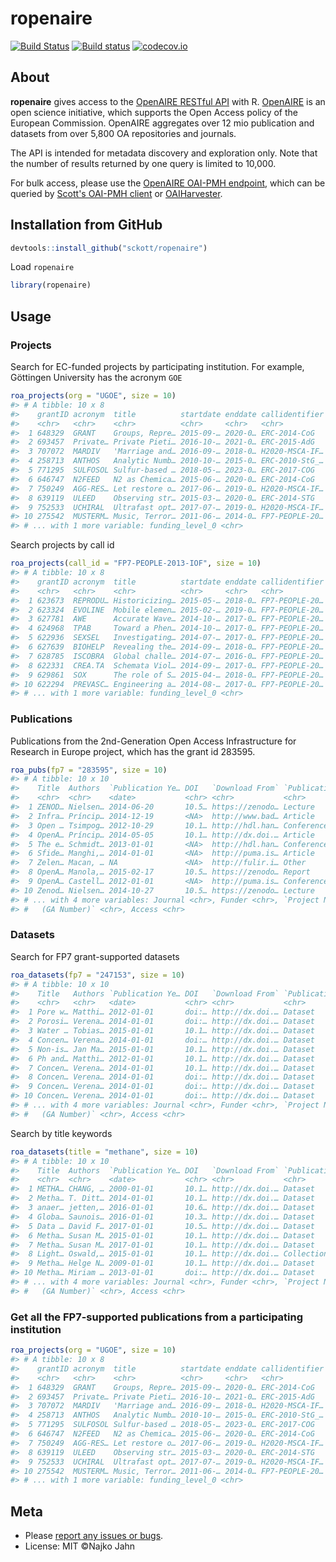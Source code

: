 

# ropenaire

[![Build Status](https://travis-ci.org/sckott/ropenaire.svg?branch=master)](https://travis-ci.org/sckott/ropenaire)
[![Build status](https://ci.appveyor.com/api/projects/status/github/sckott/ropenaire?branch=master)](https://ci.appveyor.com/project/sckott/ropenaire)
[![codecov.io](http://codecov.io/github/sckott/ropenaire/coverage.svg?branch=master)](http://codecov.io/github/sckott/ropenaire?branch=master)

## About

**ropenaire** gives access to the [OpenAIRE RESTful API](http://api.openaire.eu/) with R. [OpenAIRE](https://www.openaire.eu/) is an open science initiative, which supports the Open Access policy of the European Commission. OpenAIRE aggregates over 12 mio publication and datasets from over 5,800 OA repositories and journals.

The API is intended for metadata discovery and exploration only. Note that the number of results returned by one query is limited to 10,000.

For bulk access, please use the [OpenAIRE OAI-PMH endpoint](http://api.openaire.eu/#cha_oai_pmh), which can be queried by [Scott's OAI-PMH client](https://github.com/sckott/oai) or [OAIHarvester](https://cran.r-project.org/web/packages/OAIHarvester/index.html).

## Installation from GitHub


```r
devtools::install_github("sckott/ropenaire")
```

Load `ropenaire`


```r
library(ropenaire)
```

## Usage 

### Projects

Search for EC-funded projects by participating institution. For example, Göttingen University has the acronym `GOE`


```r
roa_projects(org = "UGOE", size = 10)
#> # A tibble: 10 x 8
#>    grantID acronym  title          startdate enddate callidentifier ecsc39
#>    <chr>   <chr>    <chr>          <chr>     <chr>   <chr>          <chr> 
#>  1 648329  GRANT    Groups, Repre… 2015-09-… 2020-0… ERC-2014-CoG   ""    
#>  2 693457  Private… Private Pieti… 2016-10-… 2021-0… ERC-2015-AdG   ""    
#>  3 707072  MARDIV   'Marriage and… 2016-09-… 2018-0… H2020-MSCA-IF… ""    
#>  4 258713  ANTHOS   Analytic Numb… 2010-10-… 2015-0… ERC-2010-StG_… false 
#>  5 771295  SULFOSOL Sulfur-based … 2018-05-… 2023-0… ERC-2017-COG   ""    
#>  6 646747  N2FEED   N2 as Chemica… 2015-06-… 2020-0… ERC-2014-CoG   ""    
#>  7 750249  AGG-RES… Let restore o… 2017-06-… 2019-0… H2020-MSCA-IF… ""    
#>  8 639119  ULEED    Observing str… 2015-03-… 2020-0… ERC-2014-STG   ""    
#>  9 752533  UCHIRAL  Ultrafast opt… 2017-07-… 2019-0… H2020-MSCA-IF… ""    
#> 10 275542  MUSTERM… Music, Terror… 2011-06-… 2014-0… FP7-PEOPLE-20… false 
#> # ... with 1 more variable: funding_level_0 <chr>
```

Search projects by call id


```r
roa_projects(call_id = "FP7-PEOPLE-2013-IOF", size = 10)
#> # A tibble: 10 x 8
#>    grantID acronym  title          startdate enddate callidentifier ecsc39
#>    <chr>   <chr>    <chr>          <chr>     <chr>   <chr>          <chr> 
#>  1 623673  REPRODU… Historicizing… 2015-05-… 2018-0… FP7-PEOPLE-20… false 
#>  2 623324  EVOLINE  Mobile elemen… 2015-02-… 2019-0… FP7-PEOPLE-20… false 
#>  3 627781  AWE      Accurate Wave… 2014-10-… 2017-0… FP7-PEOPLE-20… false 
#>  4 624968  TPAB     Toward a Phen… 2014-10-… 2017-0… FP7-PEOPLE-20… false 
#>  5 622936  SEXSEL   Investigating… 2014-07-… 2017-0… FP7-PEOPLE-20… false 
#>  6 627639  BIOHELP  Revealing the… 2014-09-… 2018-0… FP7-PEOPLE-20… false 
#>  7 628785  ISCOBRA  Global challe… 2014-07-… 2016-0… FP7-PEOPLE-20… false 
#>  8 622331  CREA.TA  Schemata Viol… 2014-09-… 2017-0… FP7-PEOPLE-20… false 
#>  9 629861  SOX      The role of S… 2015-04-… 2018-0… FP7-PEOPLE-20… false 
#> 10 622294  PREVASC… Engineering a… 2014-08-… 2017-0… FP7-PEOPLE-20… false 
#> # ... with 1 more variable: funding_level_0 <chr>
```


### Publications

Publications from the 2nd-Generation Open Access Infrastructure for Research in Europe project, which has the grant id 283595.


```r
roa_pubs(fp7 = "283595", size = 10)
#> # A tibble: 10 x 10
#>    Title  Authors  `Publication Ye… DOI   `Download From` `Publication ty…
#>    <chr>  <chr>    <date>           <chr> <chr>           <chr>           
#>  1 ZENOD… Nielsen… 2014-06-20       10.5… https://zenodo… Lecture         
#>  2 Infra… Príncip… 2014-12-19       <NA>  http://www.bad… Article         
#>  3 Open … Tsimpog… 2012-10-29       10.1… http://hdl.han… Conference obje…
#>  4 OpenA… Príncip… 2014-05-05       10.1… http://dx.doi.… Article         
#>  5 The e… Schmidt… 2013-01-01       <NA>  http://hdl.han… Conference obje…
#>  6 Sfide… Manghi,… 2014-01-01       <NA>  http://puma.is… Article         
#>  7 Zelen… Macan, … NA               <NA>  http://fulir.i… Other           
#>  8 OpenA… Manola,… 2015-02-17       10.5… https://zenodo… Report          
#>  9 OpenA… Castell… 2012-01-01       <NA>  http://puma.is… Conference obje…
#> 10 Zenod… Nielsen… 2014-10-27       10.5… https://zenodo… Lecture         
#> # ... with 4 more variables: Journal <chr>, Funder <chr>, `Project Name
#> #   (GA Number)` <chr>, Access <chr>
```

### Datasets

Search for FP7 grant-supported datasets


```r
roa_datasets(fp7 = "247153", size = 10)
#> # A tibble: 10 x 10
#>    Title   Authors `Publication Ye… DOI   `Download From` `Publication ty…
#>    <chr>   <chr>   <date>           <chr> <chr>           <chr>           
#>  1 Pore w… Matthi… 2012-01-01       doi:… http://dx.doi.… Dataset         
#>  2 Porosi… Verena… 2014-01-01       doi:… http://dx.doi.… Dataset         
#>  3 Water … Tobias… 2015-01-01       10.1… http://dx.doi.… Dataset         
#>  4 Concen… Verena… 2014-01-01       doi:… http://dx.doi.… Dataset         
#>  5 Non-is… Jan Ma… 2015-01-01       10.1… http://dx.doi.… Dataset         
#>  6 Ph and… Matthi… 2012-01-01       10.1… http://dx.doi.… Dataset         
#>  7 Concen… Verena… 2014-01-01       10.1… http://dx.doi.… Dataset         
#>  8 Concen… Verena… 2014-01-01       doi:… http://dx.doi.… Dataset         
#>  9 Concen… Verena… 2014-01-01       doi:… http://dx.doi.… Dataset         
#> 10 Concen… Verena… 2014-01-01       doi:… http://dx.doi.… Dataset         
#> # ... with 4 more variables: Journal <chr>, Funder <chr>, `Project Name
#> #   (GA Number)` <chr>, Access <chr>
```

Search by title keywords


```r
roa_datasets(title = "methane", size = 10)
#> # A tibble: 10 x 10
#>    Title  Authors  `Publication Ye… DOI   `Download From` `Publication ty…
#>    <chr>  <chr>    <date>           <chr> <chr>           <chr>           
#>  1 METHA… CHANG, … 2000-01-01       10.1… http://dx.doi.… Dataset         
#>  2 Metha… T. Ditt… 2014-01-01       10.1… http://dx.doi.… Dataset         
#>  3 anaer… jetten,… 2016-01-01       10.6… http://dx.doi.… Dataset         
#>  4 Globa… Saunois… 2016-01-01       10.3… http://dx.doi.… Dataset         
#>  5 Data … David F… 2017-01-01       10.5… http://dx.doi.… Dataset         
#>  6 Metha… Susan M… 2015-01-01       10.1… http://dx.doi.… Dataset         
#>  7 Metha… Susan M… 2017-01-01       10.1… http://dx.doi.… Dataset         
#>  8 Light… Oswald,… 2015-01-01       10.1… http://dx.doi.… Collection      
#>  9 Metha… Helge N… 2009-01-01       10.1… http://dx.doi.… Dataset         
#> 10 Metha… Miriam … 2013-01-01       doi:… http://dx.doi.… Dataset         
#> # ... with 4 more variables: Journal <chr>, Funder <chr>, `Project Name
#> #   (GA Number)` <chr>, Access <chr>
```

### Get all the FP7-supported publications from a participating institution 


```r
roa_projects(org = "UGOE", size = 10)
#> # A tibble: 10 x 8
#>    grantID acronym  title          startdate enddate callidentifier ecsc39
#>    <chr>   <chr>    <chr>          <chr>     <chr>   <chr>          <chr> 
#>  1 648329  GRANT    Groups, Repre… 2015-09-… 2020-0… ERC-2014-CoG   ""    
#>  2 693457  Private… Private Pieti… 2016-10-… 2021-0… ERC-2015-AdG   ""    
#>  3 707072  MARDIV   'Marriage and… 2016-09-… 2018-0… H2020-MSCA-IF… ""    
#>  4 258713  ANTHOS   Analytic Numb… 2010-10-… 2015-0… ERC-2010-StG_… false 
#>  5 771295  SULFOSOL Sulfur-based … 2018-05-… 2023-0… ERC-2017-COG   ""    
#>  6 646747  N2FEED   N2 as Chemica… 2015-06-… 2020-0… ERC-2014-CoG   ""    
#>  7 750249  AGG-RES… Let restore o… 2017-06-… 2019-0… H2020-MSCA-IF… ""    
#>  8 639119  ULEED    Observing str… 2015-03-… 2020-0… ERC-2014-STG   ""    
#>  9 752533  UCHIRAL  Ultrafast opt… 2017-07-… 2019-0… H2020-MSCA-IF… ""    
#> 10 275542  MUSTERM… Music, Terror… 2011-06-… 2014-0… FP7-PEOPLE-20… false 
#> # ... with 1 more variable: funding_level_0 <chr>
```

## Meta

* Please [report any issues or bugs](https://github.com/njahn82/ropenaire/issues).
* License: MIT ©Najko Jahn
